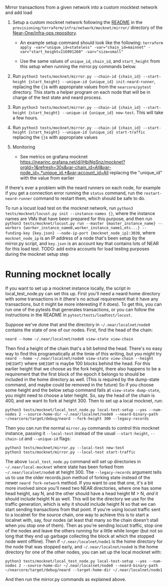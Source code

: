 Mirror transactions from a given network into a custom mocktest network and add load

1. Setup a custom mocknet network following the [README](https://github.com/Near-One/infra-ops/blob/main/provisioning/terraform/infra/network/mocknet/mirror/README) in the `provisioning/terraform/infra/network/mocknet/mirror/` directory of the [Near-One/infra-ops repository](https://github.com/Near-One/infra-ops).
    - An example setup command should look like the following: `terraform apply -var="unique_id=stateless" -var="chain_id=mainnet" -var="start_height=116991260" -var="size=small"`

    - Use the same values of `unique_id`, `chain_id`, and `start_height` from this setup when running the mirror.py commands below. 

2. Run `python3 tests/mocknet/mirror.py --chain-id {chain_id} --start-height {start_height} --unique-id {unique_id} init-neard-runner`, replacing the `{}`s with appropriate values from the `nearcore/pytest` directory. This starts a helper program on each node that will be in charge of the test state and neard process.

3. Run `python3 tests/mocknet/mirror.py --chain-id {chain_id} --start-height {start_height} --unique-id {unique_id} new-test`. This will take a few hours.

4. Run `python3 tests/mocknet/mirror.py --chain-id {chain_id} --start-height {start_height} --unique-id {unique_id} start-traffic` replacing the `{}`s with appropriate values

5. Monitoring
    - See metrics on grafana mocknet https://nearinc.grafana.net/d/jHbiNgSnz/mocknet?orgId=1&refresh=30s&var-chain_id=All&var-node_id=.*unique_id.*&var-account_id=All replacing the "unique_id" with the value from earlier

If there's ever a problem with the neard runners on each node, for example if you get a connection error running the `status` command, run the `restart-neard-runner` command to restart them, which should be safe to do.

To run a locust load test on the mocknet network, run `python3 tests/mocknet/locust.py init --instance-names {}`, where
the instance names are VMs that have been prepared for this purpose, and then run `python3 tests/mocknet/locust.py run --master {master_instance_name} --workers {worker_instance_name0,worker_instance_name1,etc...} --funding-key {key.json} --node-ip-port {mocknet_node_ip}:3030`, where `mocknet_node_ip` is an IP address of a node that's been setup by the mirror.py script, and `key.json` is an account key that contains lots of NEAR for this load test. TODO: add extra accounts for load testing purposes during the mocknet setup step

# Running mocknet locally

If you want to set up a mocknet instance locally, the script in local_test_node.py can set this up. First you'll need a neard home directory with some transactions in it (there's no actual requirement that it have any transactions, but it might be more interesting if it does). To get this, you can run one of the pytests that generates transactions, or you can follow the instructions in the README in `pytest/tests/loadtest/locust`.

Suppose we've done that and the directory in `~/.near/localnet/node0` contains the state of one of our nodes. First, find the head of the chain:

```
neard --home ~/.near/localnet/node0 view-state view-chain
```

Then find a height of the chain that's a bit behind the head. There's no easy way to find this programatically at the timie of this writing, but you might try `neard --home ~/.near/localnet/node0 view-state view-chain --height {HEIGHT}` where `$HEIGHT` is maybe 100 blocks behind the head. For this earlier height that we choose as the fork height, there also happens to be a requirement that the first block of the epoch it belongs to should be included in the home directory as well. (This is required by the dump-state command, and maybe could be removed in the future) So if you choose some height and the below setup command fails at `view-state dump-state`, you might need to choose a later height. So, say the head of the chain is 400, and we want to fork at height 300. Then to set up a local mocknet, run:

```
python3 tests/mocknet/local_test_node.py local-test-setup --yes --num-nodes 2 --source-home-dir ~/.near/localnet/node0 --neard-binary-path ~/nearcore/target/debug/neard --fork-height 300 --legacy-records
```

Then you can run the normal `mirror.py` commands to control this mocknet instance, passing it `--local-test` instead of the usual `--start-height`, `--chain-id` and `--unique-id` flags:

```
python3 tests/mocknet/mirror.py --local-test new-test
python3 tests/mocknet/mirror.py --local-test start-traffic
```

The above `local_test_node.py` command will set up directories in `~/.near/local-mocknet` where state has been forked from `~/.near/localnet/node0` at height 300. The `--legacy-records` argument tells us to use the older records.json method of forking state instead of the newer `neard fork-network` method. If you want to use that one, it's a bit more involved since you'll need two NEAR directories, where one has some head height, say N, and the other should have a head height M > N, *and* it should include height N as well. This will be the directory we use for the traffic generation, which is why it should include height N so that we can start sending transactions from that point. If you're using locust traffic sent to a localnet for the source chain, one way to achieve this is to start a localnet with, say, four nodes (at least that many so the chain doesn't stall when you stop one of them). Then as you're sending locust traffic, stop one of the nodes and leave the others running for a little while longer (but not so long that they end up garbage collecting the block at which the stopped node went offline). Then if `~/.near/localnet/node1` is the home directory for the node that was stopped early, and `~/.near/localnet/node0` is the home directory for one of the other nodes, you can set up the local mocknet with:

```
python3 tests/mocknet/local_test_node.py local-test-setup --yes --num-nodes 2 --source-home-dir ~/.near/localnet/node0 --neard-binary-path ~/nearcore/target/debug/neard --target-home-dir ~/.near/localnet/node1
```

And then run the mirror.py commands as explained above.
